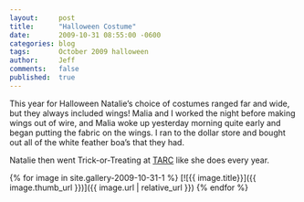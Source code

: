 ```yaml
---
layout:     post
title:      "Halloween Costume"
date:       2009-10-31 08:55:00 -0600
categories: blog
tags:       October 2009 halloween
author:     Jeff
comments:   false
published:  true
---
```

This year for Halloween Natalie’s choice of costumes ranged far and wide, but they always included wings! Malia and I worked the night before making wings out of wire, and Malia woke up yesterday morning quite early and began putting the fabric on the wings. I ran to the dollar store and bought out all of the white feather boa’s that they had.

Natalie then went Trick-or-Treating at [TARC](http://www.tarcinc.org/) like she does every year.

{% for image in site.gallery-2009-10-31-1 %}
  [![{{ image.title}}]({{ image.thumb_url }})]({{ image.url | relative_url }})
{% endfor %}
